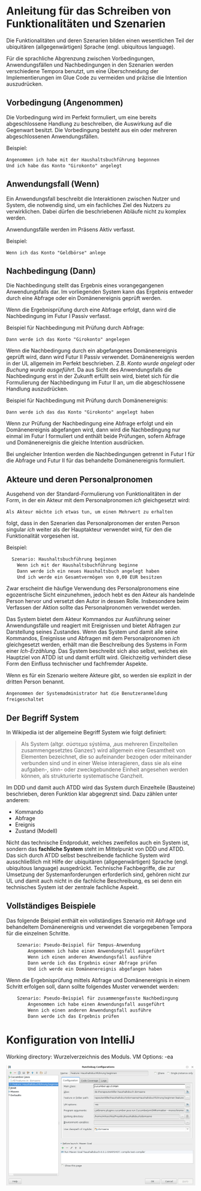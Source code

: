 Anleitung für das Schreiben von Funktionalitäten und Szenarien
==============================================================

Die Funktionalitäten und deren Szenarien bilden einen wesentlichen Teil der
ubiquitären (allgegenwärtigen) Sprache (engl. ubiquitous language).

Für die sprachliche Abgrenzung zwischen Vorbedingungen, Anwendungsfällen und
Nachbedingungen in den Szenarien werden verschiedene Tempora benutzt, um eine
Überschneidung der Implementierungen im Glue Code zu vermeiden und präzise
die Intention auszudrücken.

Vorbedingung (Angenommen)
-------------------------

Die Vorbedingung wird im Perfekt formuliert, um eine bereits abgeschlossene
Handlung zu beschreiben, die Auswirkung auf die Gegenwart besitzt. Die
Vorbedingung besteht aus ein oder mehreren abgeschlossenen Anwendungsfällen.

Beispiel:
```gherkin
Angenommen ich habe mit der Haushaltsbuchführung begonnen
Und ich habe das Konto "Girokonto" angelegt
```

Anwendungsfall (Wenn)
---------------------

Ein Anwendungsfall beschreibt die Interaktionen zwischen Nutzer und System,
die notwendig sind, um ein fachliches Ziel des Nutzers zu verwirklichen.
Dabei dürfen die beschriebenen Abläufe nicht zu komplex werden.

Anwendungsfälle werden im Präsens Aktiv verfasst.

Beispiel:
```gherkin
Wenn ich das Konto "Geldbörse" anlege
```

Nachbedingung (Dann)
--------------------

Die Nachbedingung stellt das Ergebnis eines vorangegangenen Anwendungsfalls
dar. Im vorliegenden System kann das Ergebnis entweder durch eine Abfrage
oder ein Domänenereignis geprüft werden.

Wenn die Ergebnisprüfung durch eine Abfrage erfolgt, dann wird die
Nachbedingung im Futur I Passiv verfasst.

Beispiel für Nachbedingung mit Prüfung durch Abfrage:
```gherkin
Dann werde ich das Konto "Girokonto" angelegen
```

Wenn die Nachbedingung durch ein abgefangenes Domänenereignis geprüft wird,
dann wird Futur II Passiv verwendet. Domänenereignis werden in der UL
allgemein im Perfekt beschrieben. Z.B. *Konto wurde angelegt* oder *Buchung
wurde ausgeführt*. Da aus Sicht des Anwendungsfalls die Nachbedingung erst in
der Zukunft erfüllt sein wird, bietet sich für die Formulierung der
Nachbedingung im Futur II an, um die abgeschlossene Handlung auszudrücken.

Beispiel für Nachbedingung mit Prüfung durch Domänenereignis:
```gherkin
Dann werde ich das das Konto "Girokonto" angelegt haben
```

Wenn zur Prüfung der Nachbedingung eine Abfrage erfolgt und ein
Domänenereignis abgefangen wird, dann wird die Nachbedingung nur
einmal im Futur I formuliert und enthält beide Prüfungen, sofern
Abfrage und Domänenereignis die gleiche Intention ausdrücken.

Bei ungleicher Intention werden die Nachbedingungen getrennt in
Futur I für die Abfrage und Futur II für das behandelte Domänenereignis
formuliert.

Akteure und deren Personalpronomen
----------------------------------

Ausgehend von der Standard-Formulierung von Funktionalitäten in der Form,
in der ein Akteur mit dem Personalpronomen *ich* gleichgesetzt wird:

```
Als Akteur möchte ich etwas tun, um einen Mehrwert zu erhalten
```

folgt, dass in den Szenarien das Personalpronomen der ersten Person singular
*ich* weiter als der Hauptakteur verwendet wird, für den die Funktionalität
vorgesehen ist.

Beispiel:
```gherkin
  Szenario: Haushaltsbuchführung beginnen
    Wenn ich mit der Haushaltsbuchführung beginne
    Dann werde ich ein neues Haushaltsbuch angelegt haben
    Und ich werde ein Gesamtvermögen von 0,00 EUR besitzen
```

Zwar erscheint die häufige Verwendung des Personalpronomens eine egozentrische
Sicht einzunehmen, jedoch hebt es den Akteur als handelnde Person hervor und
versetzt den Autor in dessen Rolle. Insbesondere beim Verfassen der Aktion
sollte das Personalpronomen verwendet werden.

Das System bietet dem Akteur Kommandos zur Ausführung seiner Anwendungsfälle
und reagiert mit Ereignissen und bietet Abfragen zur Darstellung seines
Zustandes. Wenn das System und damit alle seine Kommandos, Ereignisse und
Abfragen mit dem Personalpronomen *ich* gleichgesetzt werden, erhält man die
Beschreibung des Systems in Form einer *Ich-Erzählung*. Das System beschreibt
sich also selbst, welches ein Hauptziel von ATDD ist und damit erfüllt wird.
Gleichzeitig verhindert diese Form den Einfluss technischer und fachfremder
Aspekte.

Wenn es für ein Szenario weitere Akteure gibt, so werden sie explizit
in der dritten Person benannt.

```gherkin
Angenommen der Systemadministrator hat die Benutzeranmeldung freigeschaltet
```

Der Begriff System
------------------

In Wikipedia ist der allgemeine Begriff System wie folgt definiert:
> Als System (altgr. σύστεμα sýstēma, ‚aus mehreren Einzelteilen
> zusammengesetztes Ganzes‘) wird allgemein eine Gesamtheit von
> Elementen bezeichnet, die so aufeinander bezogen oder miteinander
> verbunden sind und in einer Weise interagieren, dass sie als eine
> aufgaben-, sinn- oder zweckgebundene Einheit angesehen werden können,
> als strukturierte systematische Ganzheit.

Im DDD und damit auch ATDD wird das System durch Einzelteile (Bausteine)
beschrieben, deren Funktion klar abgegrenzt sind. Dazu zählen unter anderem:

* Kommando
* Abfrage
* Ereignis
* Zustand (Modell)

Nicht das technische Endprodukt, welches zweifellos auch ein System ist,
sondern das __fachliche System__ steht im Mittelpunkt von DDD und ATDD. Das
sich durch ATDD selbst beschreibende fachliche System wird ausschließlich
mit Hilfe der ubiquitären (allgegenwärtigen) Sprache (engl. ubiquitous
language) ausgedrückt. Technische Fachbegriffe, die zur Umsetzung der
Systemanforderungen erforderlich sind, gehören nicht zur UL und damit auch
nicht in die fachliche Beschreibung, es sei denn ein technisches System
ist der zentrale fachliche Aspekt.

Vollständiges Beispiele
-----------------------

Das folgende Beispiel enthält ein vollständiges Szenario mit Abfrage und
behandeltem Domänenereignis und verwendet die vorgegebenen Tempora für die
einzelnen Schritte.

```gherkin
    Szenario: Pseudo-Beispiel für Tempus-Anwendung
        Angenommen ich habe einen Anwendungsfall ausgeführt
        Wenn ich einen anderen Anwendungsfall ausführe
        Dann werde ich das Ergebnis einer Abfrage prüfen
        Und ich werde ein Domänenereignis abgefangen haben
```

Wenn die Ergebnisprüfung mittels Abfrage und Domänenereignis in einem
Schritt erfolgen soll, dann sollte folgendes Muster verwendet werden:

```gherkin
    Szenario: Pseudo-Beispiel für zusammengefasste Nachbedingung
        Angenommen ich habe einen Anwendungsfall ausgeführt
        Wenn ich einen anderen Anwendungsfall ausführe
        Dann werde ich das Ergebnis prüfen
```

Konfiguration von IntelliJ
==========================

Working directory: Wurzelverzeichnis des Moduls.
VM Options: -ea


![Konfiguration für Cucumber IntelliJ IDEA Plugin](Images/Konfiguration.png)
